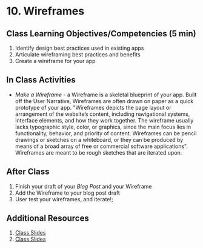 # 10. Wireframes



## Class Learning Objectives/Competencies (5 min)

1. Identify design best practices used in existing apps
1. Articulate wireframing best practices and benefits
1. Create a wireframe for your app


## In Class Activities

- *Make a Wireframe* - a Wireframe is a skeletal blueprint of your app. Built off the User Narrative, Wireframes are often drawn on paper as a quick prototype of your app. "Wireframes depicts the page layout or arrangement of the website’s content, including navigational systems, interface elements, and how they work together. The wireframe usually lacks typographic style, color, or graphics, since the main focus lies in functionality, behavior, and priority of content. Wireframes can be pencil drawings or sketches on a whiteboard, or they can be produced by means of a broad array of free or commercial software applications". Wireframes are meant to be rough sketches that are iterated upon.

## After Class

1. Finish your draft of your *Blog Post* and your Wireframe
1. Add  the Wireframe to your blog post draft
1. User test your wireframes, and iterate!;


## Additional Resources

1. [Class Slides](https://docs.google.com/presentation/d/1ALBDn3bIycimyvnB6fEOAMadDOCA4wmoOO9Z-lpBRsM/edit#slide=id.p)
1. [Class Slides](https://docs.google.com/presentation/d/1ALBDn3bIycimyvnB6fEOAMadDOCA4wmoOO9Z-lpBRsM/edit?usp=drive_web&ouid=102349547791146369642)
